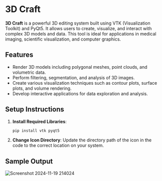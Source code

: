 # 3D Craft

**3D Craft** is a powerful 3D editing system built using VTK (Visualization Toolkit) and PyQt5. It allows users to create, visualize, and interact with complex 3D models and data. This tool is ideal for applications in medical imaging, scientific visualization, and computer graphics.

## Features
- Render 3D models including polygonal meshes, point clouds, and volumetric data.
- Perform filtering, segmentation, and analysis of 3D images.
- Create various visualization techniques such as contour plots, surface plots, and volume rendering.
- Develop interactive applications for data exploration and analysis.

## Setup Instructions
1. **Install Required Libraries**:
   ```bash
   pip install vtk pyqt5
   ```
2. **Change Icon Directory**:
   Update the directory path of the icon in the code to the correct location on your system.

## Sample Output
![Screenshot 2024-11-19 214024](https://github.com/user-attachments/assets/3055d3d9-28cd-453e-b684-1fbc772be5d8)



